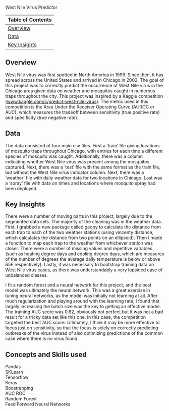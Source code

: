 West Nile Virus Predictor

|Table of Contents |
|---|
| [Overview](#overview) |
| [Data](#data) |
| [Key Insights](#key-insights) |

## Overview
West Nile virus was first spotted in North America in 1999. Since then, it has spread across the United States and arrived in Chicago in 2002. The goal of this project was to correctly predict the occurrence of West Nile virus in the Chicago area given data on weather and mosquitos caught in numerous traps throughout the city. This project was inspired by a Kaggle competition (www.kaggle.com/c/predict-west-nile-virus). The metric used in this competition is the Area Under the Receiver Operating Curve (AUROC or AUC), which measures the tradeoff between sensitivity (true positive rate) and specificity (true negative rate).


## Data
The data consisted of four main csv files. First a ‘train’ file giving locations of mosquito traps throughout Chicago, with entries for each time a different species of mosquito was caught. Additionally, there was a column indicating whether West Nile virus was present among the mosquitos captured. Next, there was a ‘test’ file with the same format as the train file, but without the West Nile virus indicator column. Next, there was a ‘weather’ file with daily weather data for two locations in Chicago. Last was a ‘spray’ file with data on times and locations where mosquito spray had been deployed.

## Key Insights
There were a number of moving parts in this project, largely due to the segmented data sets. The majority of the cleaning was in the weather data. First, I grabbed a new package called geopy to calculate the distance from each trap to each of the two weather stations (using vincenty distance, which calculates the distance from two points on an ellipsoid). Then I made a function to map each trap to the weather from whichever station was closer. There were a number of missing values and repetitive variables (such as heating degree days and cooling degree days, which are measures of the number of degrees the average daily temperature is below or above 65F respectively). Lastly, it was necessary to bootstrap training data on West Nile virus cases, as there was understandably a very lopsided case of unbalanced classes.

I fit a random forest and a neural network for this project, and the best model was ultimately the neural network. This was a great exercise in tuning neural networks, as the model was initially not learning at all. After much regularization and playing around with the learning rate, I found that largely increasing the batch size was the key to getting an effective model. The training AUC score was 0.82, obviously not perfect but it was not a bad result for a tricky data set like this one. In this case, the competition targeted the best AUC score. Ultimately, I think it may be more effective to focus just on sensitivity, so that the focus is solely on correctly predicting outbreaks of the virus instead of also optimizing predictions of the common case where there is no virus found.




## Concepts and Skills used
Pandas <br>
SKLearn <br>
Tensorflow <br>
Keras <br>
Boostrapping <br>
AUC ROC <br>
Random Forest <br>
Feed Forward Neural Networks <br>
